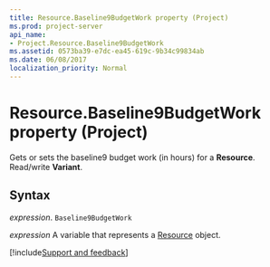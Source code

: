 ```yaml
---
title: Resource.Baseline9BudgetWork property (Project)
ms.prod: project-server
api_name:
- Project.Resource.Baseline9BudgetWork
ms.assetid: 0573ba39-e7dc-ea45-619c-9b34c99834ab
ms.date: 06/08/2017
localization_priority: Normal
---
```



# Resource.Baseline9BudgetWork property (Project)

Gets or sets the baseline9 budget work (in hours) for a  **Resource**. Read/write **Variant**.


## Syntax

_expression_. `Baseline9BudgetWork`

_expression_ A variable that represents a [Resource](./Project.Resource.md) object.

[!include[Support and feedback](~/includes/feedback-boilerplate.md)]